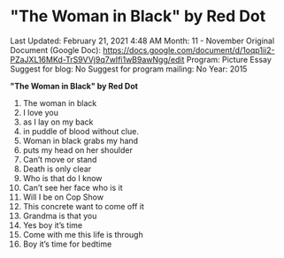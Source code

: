 # "The Woman in Black" by Red Dot

Last Updated: February 21, 2021 4:48 AM
Month: 11 - November
Original Document (Google Doc): https://docs.google.com/document/d/1oqp1ii2-PZaJXL16MKd-TrS9VVj9q7wIfi1wB9awNgg/edit
Program: Picture Essay
Suggest for blog: No
Suggest for program mailing: No
Year: 2015

**"The Woman in Black" by Red Dot**

1. The woman in black
2. I love you
3. as I lay on my back
4. in puddle of blood without clue.
5. Woman in black grabs my hand
6. puts my head on her shoulder
7. Can’t move or stand
8. Death is only clear
9. Who is that do I know
10. Can’t see her face who is it
11. Will I be on Cop Show
12. This concrete want to come off it
13. Grandma is that you
14. Yes boy it’s time
15. Come with me this life is through
16. Boy it’s time for bedtime